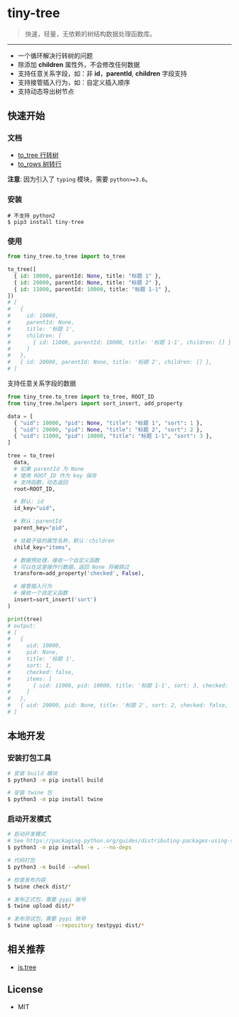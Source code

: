 # tiny-tree

> 快速，轻量，无依赖的树结构数据处理函数库。

---

- 一个循环解决行转树的问题
- 除添加 **children** 属性外，不会修改任何数据
- 支持任意关系字段，如：非 **id**，**parentId**, **children** 字段支持
- 支持接管插入行为，如：自定义插入顺序
- 支持动态导出树节点

## 快速开始

### 文档

- [to_tree 行转树](./docs/to_tree.md)
- [to_rows 树转行](./docs/to_tows.md)

**注意**: 因为引入了 `typing` 模块，需要 `python>=3.6`。

### 安装

```shell
# 不支持 python2
$ pip3 install tiny-tree
```

### 使用

```python
from tiny_tree.to_tree import to_tree

to_tree([
  { id: 10000, parentId: None, title: "标题 1" },
  { id: 20000, parentId: None, title: "标题 2" },
  { id: 11000, parentId: 10000, title: "标题 1-1" },
])
# [
#   {
#     id: 10000,
#     parentId: None,
#     title: '标题 1',
#     children: [
#       { id: 11000, parentId: 10000, title: '标题 1-1', children: [] }
#     ]
#   },
#   { id: 20000, parentId: None, title: '标题 2', children: [] },
# ]
```

支持任意关系字段的数据

```python
from tiny_tree.to_tree import to_tree, ROOT_ID
from tiny_tree.helpers import sort_insert, add_property

data = [
  { "uid": 10000, "pid": None, "title": "标题 1", "sort": 1 },
  { "uid": 20000, "pid": None, "title": "标题 2", "sort": 2 },
  { "uid": 11000, "pid": 10000, "title": "标题 1-1", "sort": 3 },
]

tree = to_tree(
  data,
  # 如果 parentId 为 None
  # 使用 ROOT_ID 作为 key 保存
  # 支持函数，动态返回
  root=ROOT_ID,

  # 默认: id
  id_key="uid",

  # 默认：parentId
  parent_key="pid",

  # 挂载子级的属性名称，默认：children
  child_key="items",

  # 数据预处理，接收一个自定义函数
  # 可以在这里操作行数据，返回 None 将被跳过
  transform=add_property('checked', False),

  # 接管插入行为
  # 接收一个自定义函数
  insert=sort_insert('sort')
)

print(tree)
# output:
# [
#   {
#     uid: 10000,
#     pid: None,
#     title: '标题 1',
#     sort: 1,
#     checked: false,
#     items: [
#       { uid: 11000, pid: 10000, title: '标题 1-1', sort: 3, checked: false, items: [] }
#     ]
#   },
#   { uid: 20000, pid: None, title: '标题 2', sort: 2, checked: false, items: [] }
# ]
```

## 本地开发

### 安装打包工具

```bash
# 安装 build 模块
$ python3 -m pip install build

# 安装 twine 包
$ python3 -m pip install twine
```

### 启动开发模式

```bash
# 启动开发模式
# See https://packaging.python.org/guides/distributing-packages-using-setuptools/#id68
$ python3 -m pip install -e . --no-deps

# 代码打包
$ python3 -m build --wheel

# 检查发布内容
$ twine check dist/*

# 发布正式包，需要 pypi 账号
$ twine upload dist/*

# 发布测试包，需要 pypi 账号
$ twine upload --repository testpypi dist/*
```

## 相关推荐

- [js.tree](https://github.com/zhengxs2018/js.tree)

## License

- MIT
